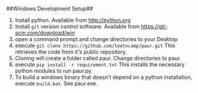 ##Windows Development Setup##

1. Install python. Available from http://python.org
2. Install `git` version control software. Available from https://git-scm.com/download/win
3. open a command prompt and change directories to your Desktop
4. execute   `git clone https://github.com/leetncamp/paur.git`  This retrieves the code from it's public repository.
5. Cloning will create a folder called paur. Change directories to paur.
6. execute   `pip install -r requirement.txt`  This installs the necessary python modules to run paur.py
7. To build a windows binary that doesn't depend on a python installation, execute `build.bat`.  See paur.exe. 


